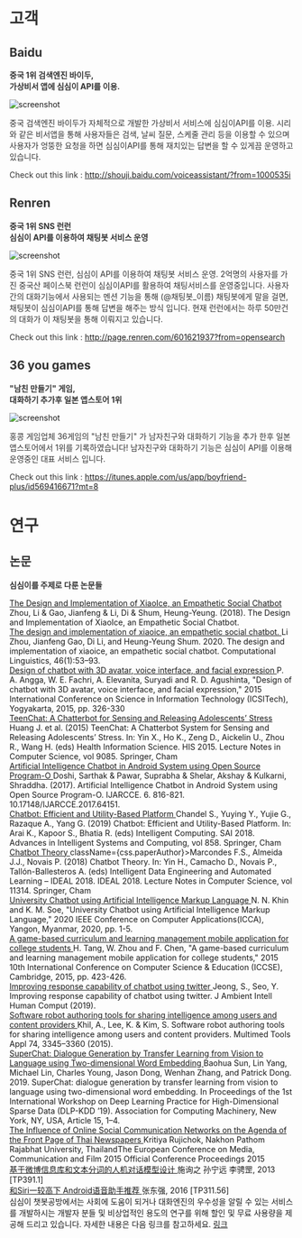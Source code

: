 
<style
  type="text/css">
style {color:#ffffff;display:hidden}
h1, h2, h3, h4, h5, h6 {color:#333333;}
p, li {color:#333333}
code {color:#000080;}
</style>

# 고객

## Baidu

<b>중국 1위 검색엔진 바이두,<br/>가상비서 앱에 심심이 API를 이용.</b>

<img src="https://workshop.simsimi.com/images/ui_screenshot_baidu_opacity100.png"  alt="screenshot" />

중국 검색엔진 바이두가 자체적으로 개발한 가상비서 서비스에 심심이API를 이용.
시리와 같은 비서앱을 통해 사용자들은 검색, 날씨 질문, 스케줄 관리 등을 이용할 수 있으며
사용자가 엉뚱한 요청을 하면 심심이API를 통해 재치있는 답변을 할 수 있게끔 운영하고 있습니다.

Check out this link : <a  href="http://shouji.baidu.com/voiceassistant/?from=1000535i"  target="_blank">http://shouji.baidu.com/voiceassistant/?from=1000535i</a>

## Renren

<b>중국 1위 SNS 런런<br/>심심이 API를 이용하여 채팅봇 서비스 운영</b>

<img src="https://workshop.simsimi.com/images/ui_screenshot_renren_opacity100.png"  alt="screenshot" />

중국 1위 SNS 런런, 심심이 API를 이용하여 채팅봇 서비스 운영.
2억명의 사용자를 가진 중국산 페이스북 런런이 심심이API를 활용하여 채팅서비스를 운영중입니다.
사용자간의 대화기능에서 사용되는 멘션 기능을 통해 (@채팅봇_이름) 채팅봇에게 말을 걸면,
채팅봇이 심심이API를 통해 답변을 해주는 방식 입니다.
현재 런런에서는 하루 50만건의 대화가 이 채팅봇을 통해 이뤄지고 있습니다.

Check out this link : <a  href="http://page.renren.com/601621937?from=opensearch"  target="blank">http://page.renren.com/601621937?from=opensearch</a>

## 36 you games

<b>"남친 만들기" 게임,<br/> 대화하기 추가후 일본 앱스토어 1위</b>

<img src="https://workshop.simsimi.com/images/ui_screenshot_36yougames_opacity100.png" alt="screenshot" />

홍콩 게임업체 36게임의 &#34;남친 만들기&#34; 가 남자친구와 대화하기 기능을 추가 한후 일본 앱스토어에서 1위를 기록하였습니다!
남자친구와 대화하기 기능은 심심이 API를 이용해 운영중인 대표 서비스 입니다.

Check out this link : <a  href="https://itunes.apple.com/us/app/boyfriend-plus/id569416671?mt=8"  target="_blank">https://itunes.apple.com/us/app/boyfriend-plus/id569416671?mt=8</a>

# 연구

## 논문

<b>심심이를 주제로 다룬 논문들</b>

<a href="https://arxiv.org/pdf/1812.08989.pdf">
The Design and Implementation of XiaoIce, an Empathetic Social Chatbot
</a>
Zhou, Li & Gao, Jianfeng & Li, Di & Shum, Heung-Yeung. (2018). The Design and Implementation of XiaoIce, an Empathetic Social Chatbot.
<br/>
<a  href="https://doi.org/10.1162/coli_a_00368">
The design and implementation of xiaoice, an empathetic social chatbot.
</a>
Li Zhou, Jianfeng Gao, Di Li, and Heung-Yeung Shum. 2020. The design and implementation of xiaoice, an empathetic social chatbot. Computational Linguistics, 46(1):53–93.
<br/>
<a href="https://ieeexplore.ieee.org/abstract/document/7407826/metrics#metrics">
Design of chatbot with 3D avatar, voice interface, and facial expression
</a>
P. A. Angga, W. E. Fachri, A. Elevanita, Suryadi and R. D. Agushinta, &quot;Design of chatbot with 3D avatar, voice interface, and facial expression,&quot; 2015 International Conference on Science in Information Technology (ICSITech), Yogyakarta, 2015, pp. 326-330
<br/>
<a href="https://link.springer.com/chapter/10.1007/978-3-319-19156-0_14">
TeenChat: A Chatterbot for Sensing and Releasing Adolescents’ Stress
</a>
Huang J. et al. (2015) TeenChat: A Chatterbot System for Sensing and Releasing Adolescents’ Stress. In: Yin X., Ho K., Zeng D., Aickelin U., Zhou R., Wang H. (eds) Health Information Science. HIS 2015. Lecture Notes in Computer Science, vol 9085. Springer, Cham
<br/>
<a href="https://www.researchgate.net/profile/Sarthak_Doshi2/publication/318441756_Artificial_Intelligence_Chatbot_in_Android_System_using_Open_Source_Program-O/links/5a1a434aaca272df080d875d/Artificial-Intelligence-Chatbot-in-Android-System-using-Open-Source-Program-O.pdf">
Artificial Intelligence Chatbot in Android System using Open Source Program-O
</a>
Doshi, Sarthak & Pawar, Suprabha & Shelar, Akshay & Kulkarni, Shraddha. (2017). Artificial Intelligence Chatbot in Android System using Open Source Program-O. IJARCCE. 6. 816-821. 10.17148/IJARCCE.2017.64151.
<br/>
<a href="https://link.springer.com/chapter/10.1007%2F978-3-030-01174-1_9">
Chatbot: Efficient and Utility-Based Platform
</a>
Chandel S., Yuying Y., Yujie G., Razaque A., Yang G. (2019) Chatbot: Efficient and Utility-Based Platform. In: Arai K., Kapoor S., Bhatia R. (eds) Intelligent Computing. SAI 2018. Advances in Intelligent Systems and Computing, vol 858. Springer, Cham
<br/>
<a href="https://link.springer.com/chapter/10.1007/978-3-030-03493-1_40">
Chatbot Theory
</a>
className={css.paperAuthor}>Marcondes F.S., Almeida J.J., Novais P. (2018) Chatbot Theory. In: Yin H., Camacho D., Novais P., Tallón-Ballesteros A. (eds) Intelligent Data Engineering and Automated Learning – IDEAL 2018. IDEAL 2018. Lecture Notes in Computer Science, vol 11314. Springer, Cham
<br/>
<a href="https://ieeexplore.ieee.org/abstract/document/9022814">
University Chatbot using Artificial Intelligence Markup Language
</a>
N. N. Khin and K. M. Soe, &quot;University Chatbot using Artificial Intelligence Markup Language,&quot; 2020 IEEE Conference on Computer Applications(ICCA), Yangon, Myanmar, 2020, pp. 1-5.
<br/>
<a href="https://ieeexplore.ieee.org/abstract/document/7250282">
A game-based curriculum and learning management mobile application for college students
</a>
H. Tang, W. Zhou and F. Chen, &quot;A game-based curriculum and learning management mobile application for college students,&quot; 2015 10th International Conference on Computer Science & Education (ICCSE), Cambridge, 2015, pp. 423-426.
<br/>
<a href="https://doi.org/10.1007/s12652-019-01347-6">
Improving response capability of chatbot using twitter
</a>
Jeong, S., Seo, Y. Improving response capability of chatbot using twitter. J Ambient Intell Human Comput (2019).
<br/>
<a href="https://link.springer.com/article/10.1007/s11042-014-1972-8">
Software robot authoring tools for sharing intelligence among users and content providers
</a>
Khil, A., Lee, K. & Kim, S. Software robot authoring tools for sharing intelligence among users and content providers. Multimed Tools Appl 74, 3345–3360 (2015).
<br/>
<a href="https://dl.acm.org/doi/abs/10.1145/3326937.3341264">
SuperChat: Dialogue Generation by Transfer Learning from Vision to Language using Two-dimensional Word Embedding
</a>
Baohua Sun, Lin Yang, Michael Lin, Charles Young, Jason Dong, Wenhan Zhang, and Patrick Dong. 2019. SuperChat: dialogue generation by transfer learning from vision to language using two-dimensional word embedding. In Proceedings of the 1st International Workshop on Deep Learning Practice for High-Dimensional Sparse Data (DLP-KDD ’19). Association for Computing Machinery, New York, NY, USA, Article 15, 1–4.
<br/>
<a href="https://docplayer.net/122665384-Euromedia-2015-official-conference-proceedings-issn.html">
The Influence of Online Social Communication Networks on the Agenda of the Front Page of Thai Newspapers
</a>
Kritiya Rujichok, Nakhon Pathom Rajabhat University, ThailandThe European Conference on Media, Communication and Film 2015 Official Conference Proceedings 2015
<br/>
<a href="http://www.cnki.com.cn/Article/CJFDTotal-JYXH201311054.htm">
基于微博信息库和文本分词的人机对话模型设计
</a>
施询之 孙宁远 李骋罡, 2013 [TP391.1]
<br/>
<a href="http://www.cnki.com.cn/Article/CJFDTotal-JSYW201613038.htm">
和Siri一较高下 Android语音助手推荐
</a>
张东强, 2016 [TP311.56]
<br/>
심심이 챗봇공방에서는 사회에 도움이 되거나 대화엔진의 우수성을 알릴 수 있는 서비스를 개발하시는 개발자 분들 및 비상업적인 용도의 연구를 위해 할인 및 무료 사용량을 제공해 드리고 있습니다. 자세한 내용은 다음 링크를 참고하세요.
<a href="/pricing#%EB%AC%B4%EB%A3%8C%20%EB%B0%8F%20%ED%95%A0%EC%9D%B8%20%ED%98%9C%ED%83%9D\">링크</a>
